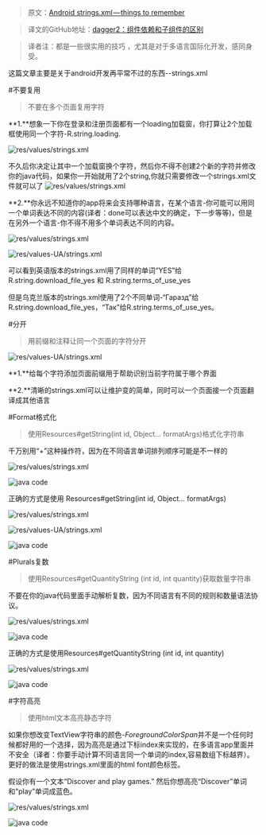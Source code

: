 >原文：[Android strings.xml — things to remember](https://medium.com/@dmytrodanylyk/android-strings-xml-things-to-remember-c155025bb8bb#.jjmb7gqpq)

>译文的GitHub地址：[dagger2：组件依赖和子组件的区别](https://github.com/thinkSky1206/android-blog/blob/master/dagger2%EF%BC%9A%E7%BB%84%E4%BB%B6%E4%BE%9D%E8%B5%96%E5%92%8C%E5%AD%90%E7%BB%84%E4%BB%B6%E7%9A%84%E5%8C%BA%E5%88%AB.md)

>译者注：都是一些很实用的技巧 ，尤其是对于多语言国际化开发，感同身受。

这篇文章主要是关于android开发再平常不过的东西--strings.xml

#不要复用

>不要在多个页面复用字符

**1.**想象一下你在登录和注册页面都有一个loading加载窗，你打算让2个加载框使用同一个字符-R.string.loading.

![res/values/strings.xml](https://github.com/thinkSky1206/android-blog/blob/master/images/reuse01.png)

不久后你决定让其中一个加载窗换个字符，然后你不得不创建2个新的字符并修改你的java代码，如果你一开始就用了2个string,你就只需要修改一个strings.xml文件就可以了
![res/values/strings.xml](https://github.com/thinkSky1206/android-blog/blob/master/images/reuse02.png)

**2.**你永远不知道你的app将来会支持哪种语言，在某个语言-你可能可以用同一个单词表达不同的内容(译者：done可以表达中文的确定，下一步等等)，但是在另外一个语言-你不得不用多个单词表达不同的内容。

![res/values/strings.xml](https://github.com/thinkSky1206/android-blog/blob/master/images/reuse03.png)

![res/values-UA/strings.xml](https://github.com/thinkSky1206/android-blog/blob/master/images/reuse04.png)

可以看到英语版本的strings.xml用了同样的单词“YES”给R.string.download_file_yes 和 R.string.terms_of_use_yes

但是乌克兰版本的strings.xml使用了2个不同单词-“Гаразд”给R.string.download_file_yes，“Так”给R.string.terms_of_use_yes。


#分开
>用前缀和注释让同一个页面的字符分开

![res/values-UA/strings.xml](https://github.com/thinkSky1206/android-blog/blob/master/images/sep01.png)

**1.**给每个字符添加页面前缀用于帮助识别当前字符属于哪个界面

**2.**清晰的strings.xml可以让维护变的简单，同时可以一个页面接一个页面翻译成其他语言

#Format格式化
>使用Resources#getString(int id, Object… formatArgs)格式化字符串

千万别用“+”这种操作符，因为在不同语言单词排列顺序可能是不一样的

![res/values/strings.xml](https://github.com/thinkSky1206/android-blog/blob/master/images/format01.png)


![java code](https://github.com/thinkSky1206/android-blog/blob/master/images/format02.png)


正确的方式是使用 Resources#getString(int id, Object… formatArgs)

![res/values/strings.xml](https://github.com/thinkSky1206/android-blog/blob/master/images/format03.png)


![res/values-UA/strings.xml](https://github.com/thinkSky1206/android-blog/blob/master/images/format04.png)


![java code](https://github.com/thinkSky1206/android-blog/blob/master/images/format05.png)


#Plurals复数
>使用Resources#getQuantityString (int id, int quantity)获取数量字符串

不要在你的java代码里面手动解析复数，因为不同语言有不同的规则和数量语法协议。

![res/values/strings.xml](https://github.com/thinkSky1206/android-blog/blob/master/images/plu01.png)


![java code](https://github.com/thinkSky1206/android-blog/blob/master/images/plu02.png)

正确的方式是使用Resources#getQuantityString (int id, int quantity)


![res/values/strings.xml](https://github.com/thinkSky1206/android-blog/blob/master/images/plu03.png)


![java code](https://github.com/thinkSky1206/android-blog/blob/master/images/plu04.png)


#字符高亮
>使用html文本高亮静态字符

如果你想改变TextView字符串的颜色-*ForegroundColorSpan*并不是一个任何时候都好用的一个选择，因为高亮是通过下标index来实现的，在多语言app里面并不安全（译者：你要手动计算不同语言同一个单词的index,容易数组下标越界）。更好的做法是使用strings.xml里面的html font颜色标签。


假设你有一个文本“Discover and play games.” 然后你想高亮“Discover”单词和“play”单词成蓝色。

![res/values/strings.xml](https://github.com/thinkSky1206/android-blog/blob/master/images/wh01.png)

![java code](https://github.com/thinkSky1206/android-blog/blob/master/images/wh02.png)




